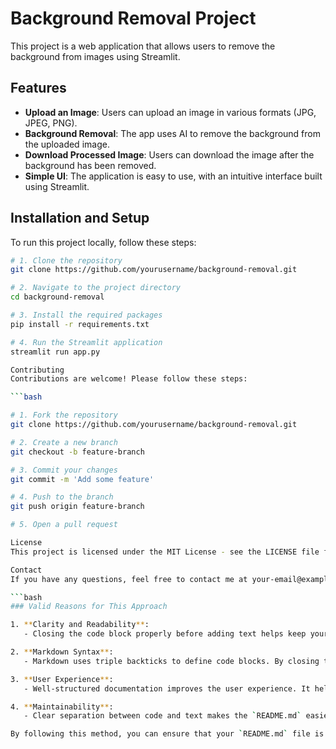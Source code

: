 # Background Removal Project

This project is a web application that allows users to remove the background from images using Streamlit.

## Features

- **Upload an Image**: Users can upload an image in various formats (JPG, JPEG, PNG).
- **Background Removal**: The app uses AI to remove the background from the uploaded image.
- **Download Processed Image**: Users can download the image after the background has been removed.
- **Simple UI**: The application is easy to use, with an intuitive interface built using Streamlit.

## Installation and Setup

To run this project locally, follow these steps:

```bash
# 1. Clone the repository
git clone https://github.com/yourusername/background-removal.git

# 2. Navigate to the project directory
cd background-removal

# 3. Install the required packages
pip install -r requirements.txt

# 4. Run the Streamlit application
streamlit run app.py

Contributing
Contributions are welcome! Please follow these steps:

```bash

# 1. Fork the repository
git clone https://github.com/yourusername/background-removal.git

# 2. Create a new branch
git checkout -b feature-branch

# 3. Commit your changes
git commit -m 'Add some feature'

# 4. Push to the branch
git push origin feature-branch

# 5. Open a pull request

License
This project is licensed under the MIT License - see the LICENSE file for details.

Contact
If you have any questions, feel free to contact me at your-email@example.com.

```bash
### Valid Reasons for This Approach

1. **Clarity and Readability**:
   - Closing the code block properly before adding text helps keep your `README.md` file organized. It makes it clear which sections are code and which are explanations or instructions.

2. **Markdown Syntax**:
   - Markdown uses triple backticks to define code blocks. By closing the code block with these backticks, you ensure that Markdown renders the content correctly and does not mix code with regular text.

3. **User Experience**:
   - Well-structured documentation improves the user experience. It helps users follow instructions without confusion and easily locate the information they need.

4. **Maintainability**:
   - Clear separation between code and text makes the `README.md` easier to update and maintain. When you or others revisit the file, the structure will be intuitive.

By following this method, you can ensure that your `README.md` file is well-organized, easy to read, and correctly formatted.

